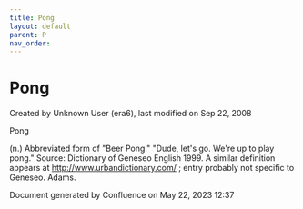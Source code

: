```yaml
---
title: Pong
layout: default
parent: P
nav_order:
---
```


# Pong

Created by  Unknown User (era6), last modified on Sep 22, 2008

Pong

(n.) Abbreviated form of &quot;Beer Pong.&quot; &quot;Dude, let's go. We're up to play pong.&quot; Source: Dictionary of Geneseo English 1999. A similar definition appears at http://www.urbandictionary.com/ ; entry probably not specific to Geneseo. Adams.

Document generated by Confluence on May 22, 2023 12:37


